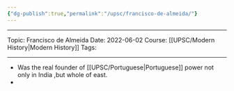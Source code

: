 ```yaml
---
{"dg-publish":true,"permalink":"/upsc/francisco-de-almeida/"}
---
```


----

Topic: Francisco de Almeida
Date: 2022-06-02
Course: [[UPSC/Modern History\|Modern History]]
Tags:

----
- Was the real founder of [[UPSC/Portuguese\|Portuguese]] power not only in India ,but whole of east.
- 


